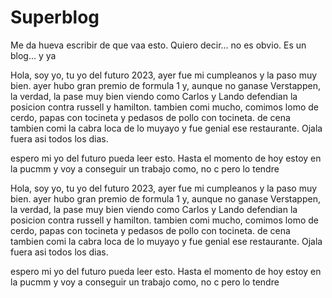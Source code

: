 # Superblog
Me da hueva escribir de que vaa esto. Quiero decir... no es obvio. Es un blog... y ya

Hola, soy yo, tu yo del futuro 2023, ayer fue mi cumpleanos y la paso muy bien. 
ayer hubo gran premio de formula 1 y, aunque no ganase Verstappen, la verdad, la pase muy bien viendo como Carlos y Lando defendian la posicion contra russell y hamilton.
tambien comi mucho, comimos lomo de cerdo, papas con tocineta y pedasos de pollo con tocineta.
de cena tambien comi la cabra loca de lo muyayo y fue genial ese restaurante.
Ojala fuera asi todos los dias.

espero mi yo del futuro pueda leer esto. Hasta el momento de hoy estoy en la pucmm y voy a conseguir un trabajo 
como, no c pero lo tendre

Hola, soy yo, tu yo del futuro 2023, ayer fue mi cumpleanos y la paso muy bien. 
ayer hubo gran premio de formula 1 y, aunque no ganase Verstappen, la verdad, la pase muy bien viendo como Carlos y Lando defendian la posicion contra russell y hamilton.
tambien comi mucho, comimos lomo de cerdo, papas con tocineta y pedasos de pollo con tocineta.
de cena tambien comi la cabra loca de lo muyayo y fue genial ese restaurante.
Ojala fuera asi todos los dias.

espero mi yo del futuro pueda leer esto. Hasta el momento de hoy estoy en la pucmm y voy a conseguir un trabajo 
como, no c pero lo tendre
